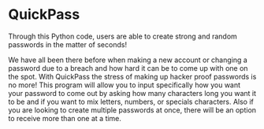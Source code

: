 # QuickPass

Through this Python code, users are able to create strong and random passwords in the matter of seconds!

We have all been there before when making a new account or changing a password due to a breach and how hard it can be to come up with one on the spot. With QuickPass the stress of making up hacker proof passwords is no more! This program will allow you to input specifically how you want your password to come out by asking how many characters long you want it to be and if you want to mix letters, numbers, or specials characters. Also if you are looking to create multiple passwords at once, there will be an option to receive more than one at a time. 
